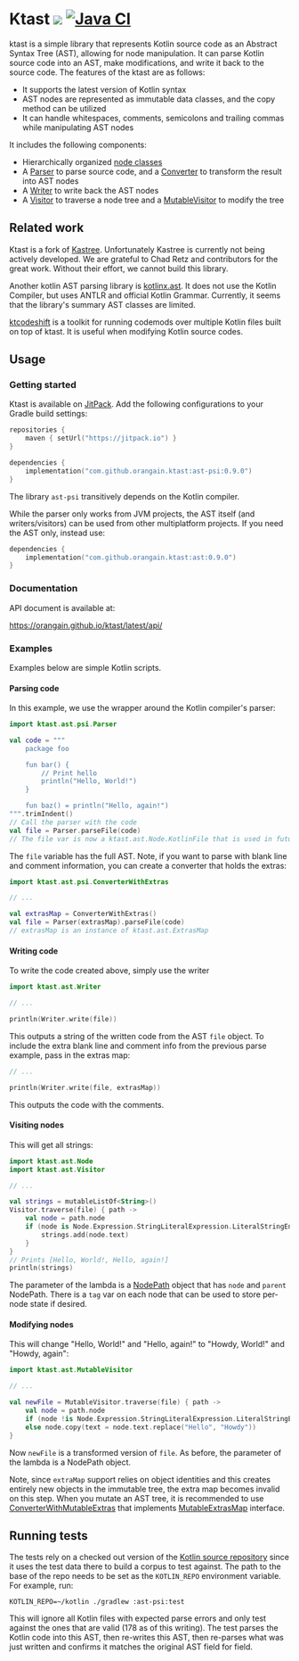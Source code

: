 # Ktast [![](https://jitpack.io/v/orangain/ktast.svg)](https://jitpack.io/#orangain/ktast) [![Java CI](https://github.com/orangain/ktast/actions/workflows/java_ci.yaml/badge.svg)](https://github.com/orangain/ktast/actions/workflows/java_ci.yaml)

ktast is a simple library that represents Kotlin source code as an Abstract Syntax Tree (AST), allowing for node
manipulation. It can parse Kotlin source code into an AST, make modifications, and write it back to the source code. The
features of the ktast are as follows:

* It supports the latest version of Kotlin syntax
* AST nodes are represented as immutable data classes, and the copy method can be utilized
* It can handle whitespaces, comments, semicolons and trailing commas while manipulating AST nodes

It includes the following components:

* Hierarchically organized [node classes](https://orangain.github.io/ktast/latest/api/ast/ktast.ast/-node/index.html)
* A [Parser](https://orangain.github.io/ktast/latest/api/ast-psi/ktast.ast.psi/-parser/index.html) to parse source code,
  and a [Converter](https://orangain.github.io/ktast/latest/api/ast-psi/ktast.ast.psi/-converter/index.html) to
  transform the result into AST nodes
* A [Writer](https://orangain.github.io/ktast/latest/api/ast/ktast.ast/-writer/index.html) to write back the AST nodes
* A [Visitor](https://orangain.github.io/ktast/latest/api/ast/ktast.ast/-visitor/index.html) to traverse a node tree and
  a [MutableVisitor](https://orangain.github.io/ktast/latest/api/ast/ktast.ast/-mutable-visitor/index.html) to modify
  the tree

## Related work

Ktast is a fork of [Kastree](https://github.com/cretz/kastree). Unfortunately Kastree is currently not being actively
developed.
We are grateful to Chad Retz and contributors for the great work. Without their effort, we cannot build this library.

Another kotlin AST parsing library is [kotlinx.ast](https://github.com/kotlinx/ast). It does not use the Kotlin
Compiler, but uses ANTLR and official Kotlin Grammar. Currently, it seems that the library's summary AST classes are
limited.

[ktcodeshift](https://github.com/orangain/ktcodeshift) is a toolkit for running codemods over multiple Kotlin files
built on top of ktast. It is useful when modifying Kotlin source codes.

## Usage

### Getting started

Ktast is available on [JitPack](https://jitpack.io/). Add the following configurations to your Gradle build settings:

```kts
repositories {
    maven { setUrl("https://jitpack.io") }
}

dependencies {
    implementation("com.github.orangain.ktast:ast-psi:0.9.0")
}
```

The library `ast-psi` transitively depends on the Kotlin compiler.

While the parser only works from JVM projects, the AST itself (and writers/visitors) can be used from other
multiplatform projects. If you need the AST only, instead use:

```kts
dependencies {
    implementation("com.github.orangain.ktast:ast:0.9.0")
}
```

### Documentation

API document is available at:

https://orangain.github.io/ktast/latest/api/

### Examples

Examples below are simple Kotlin scripts.

#### Parsing code

In this example, we use the wrapper around the Kotlin compiler's parser:

```kotlin
import ktast.ast.psi.Parser

val code = """
    package foo

    fun bar() {
        // Print hello
        println("Hello, World!")
    }

    fun baz() = println("Hello, again!")
""".trimIndent()
// Call the parser with the code
val file = Parser.parseFile(code)
// The file var is now a ktast.ast.Node.KotlinFile that is used in future examples...
```

The `file` variable has the full AST. Note, if you want to parse with blank line and comment information, you can create
a converter that holds the extras:

```kotlin
import ktast.ast.psi.ConverterWithExtras

// ...

val extrasMap = ConverterWithExtras()
val file = Parser(extrasMap).parseFile(code)
// extrasMap is an instance of ktast.ast.ExtrasMap
```

#### Writing code

To write the code created above, simply use the writer

```kotlin
import ktast.ast.Writer

// ...

println(Writer.write(file))
```

This outputs a string of the written code from the AST `file` object. To include the extra blank line and comment info
from the previous parse example, pass in the extras map:

```kotlin
// ...

println(Writer.write(file, extrasMap))
```

This outputs the code with the comments.

#### Visiting nodes

This will get all strings:

```kotlin
import ktast.ast.Node
import ktast.ast.Visitor

// ...

val strings = mutableListOf<String>()
Visitor.traverse(file) { path ->
    val node = path.node
    if (node is Node.Expression.StringLiteralExpression.LiteralStringEntry) {
        strings.add(node.text)
    }
}
// Prints [Hello, World!, Hello, again!]
println(strings)
```

The parameter of the lambda is
a [NodePath](https://orangain.github.io/ktast/latest/api/ast/ktast.ast/-node-path/index.html) object that has `node`
and `parent` NodePath. There is a `tag` var on each node that can be used to store per-node state if desired.

#### Modifying nodes

This will change "Hello, World!" and "Hello, again!" to "Howdy, World!" and "Howdy, again":

```kotlin
import ktast.ast.MutableVisitor

// ...

val newFile = MutableVisitor.traverse(file) { path ->
    val node = path.node
    if (node !is Node.Expression.StringLiteralExpression.LiteralStringEntry) node
    else node.copy(text = node.text.replace("Hello", "Howdy"))
}
```

Now `newFile` is a transformed version of `file`. As before, the parameter of the lambda is a NodePath object.

Note, since `extraMap` support relies on object identities and this creates entirely new objects in the immutable tree,
the extra map becomes invalid on this step. When you mutate an AST tree, it is recommended to
use [ConverterWithMutableExtras](https://orangain.github.io/ktast/latest/api/ast-psi/ktast.ast.psi/-converter-with-mutable-extras/index.html)
that
implements [MutableExtrasMap](https://orangain.github.io/ktast/latest/api/ast/ktast.ast/-mutable-extras-map/index.html)
interface.

## Running tests

The tests rely on a checked out version of the [Kotlin source repository](https://github.com/JetBrains/kotlin) since it
uses the test data there to build a corpus to test against. The path to the base of the repo needs to be set as the
`KOTLIN_REPO` environment variable. For example, run:

```
KOTLIN_REPO=~/kotlin ./gradlew :ast-psi:test
```

This will ignore all Kotlin files with expected parse errors and only test against the ones that are valid (178 as of
this writing). The test parses the Kotlin code into this AST, then re-writes this AST, then re-parses what was just
written and confirms it matches the original AST field for field.
